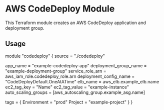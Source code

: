 # AWS CodeDeploy Module

This Terraform module creates an AWS CodeDeploy application and deployment group.

## Usage

module "codedeploy" {
  source = "./codedeploy"

  app_name              = "example-codedeploy-app"
  deployment_group_name = "example-deployment-group"
  service_role_arn      = aws_iam_role.codedeploy_role.arn
  deployment_config_name = "CodeDeployDefault.OneAtATime"
  elb_name              = aws_elb.example_elb.name
  ec2_tag_key           = "Name"
  ec2_tag_value         = "example-instance"
  auto_scaling_groups   = [aws_autoscaling_group.example_asg.name]

  tags = {
    Environment = "prod"
    Project     = "example-project"
  }
}

